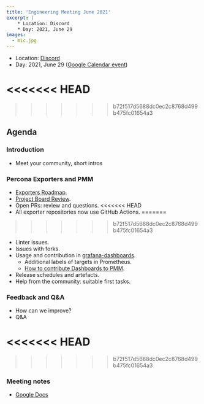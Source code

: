 ```yaml
---
title: 'Engineering Meeting June 2021'
excerpt: |
    * Location: Discord
    * Day: 2021, June 29
images:
  - mic.jpg
---
```


* Location: [Discord](http://per.co.na/discord)
* Day: 2021, June 29 ([Google Calendar event](https://calendar.google.com/calendar/u/0/r/eventedit/copy/NXVpMGxhYW9vZzB1NjZpYmxxbjM1dGRoYmlfMjAyMTA1MjVUMTQwMDAwWiBjX3NsaG5uaTIxdm9wNnI2MWt0OGFpMjZsNjRnQGc/ZGVuaXMua29uZHJhdGVua29AZ21haWwuY29t?scp=ALL&sf=true))

<<<<<<< HEAD
=======

>>>>>>> b72f517d5688dc0ec2c8768d499b475fc01654a3
## Agenda

### Introduction

* Meet your community, short intros

### Percona Exporters and PMM

* [Exporters Roadmap](https://percona.community/blog/2021/06/11/exporters-roadmap/).
* [Project Board Review](https://github.com/orgs/percona/projects/2).
* Open PRs: review and questions.
<<<<<<< HEAD
* All exporter repositories now use GitHub Actions.
=======
>>>>>>> b72f517d5688dc0ec2c8768d499b475fc01654a3
* Linter issues.
* Issues with forks.
* Usage and contribution in [grafana-dashboards](https://github.com/percona/grafana-dashboards/tree/PMM-2.0/dashboards).
    * Additional labels  of targets in  Prometheus.
    * [How to contribute Dashboards to PMM](https://www.percona.com/community-blog/2020/05/04/how-to-contribute-dashboards-to-pmm/).
* Release schedules and artefacts.
* Help from the community: suitable first tasks.

### Feedback and Q&A

* How can we improve?
* Q&A

<<<<<<< HEAD
=======

>>>>>>> b72f517d5688dc0ec2c8768d499b475fc01654a3
### Meeting notes

* [Google Docs](https://docs.google.com/document/d/1DYKJ8IvOD2UWn-Vrn_wmORX1vDwpM4r_9eburP72TsY/edit?usp=sharing)

